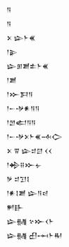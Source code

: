 <div class='block'>
<div class='line'>𒀀</div>
<div class='line'>𒀀</div>
<div class='line'>𒉽 𒇽𒈨𒌍</div>
<div class='line'>𒁹𒉌</div>
<div class='line'>𒇽𒁳𒋢𒉺𒈨𒌍</div>
<div class='line'>𒁹𒋢</div>
<div class='line'>𒁹𒁍𒁕𒀀</div>
<div class='line'>𒁹𒀸𒋩𒀭𒀀𒀀</div>
<div class='line'>𒁹𒆹𒅗𒀀𒀀</div>
<div class='line'>𒁹𒀸𒋩𒉽𒈨𒌍𒁄𒀖</div>
<div class='line'>𒉽 𒐊 𒇽𒄑𒇀 𒌋𒌋</div>
<div class='line'>𒁹𒄈𒍝𒁍𒉡</div>
<div class='line'>𒃻 𒄑𒋛𒋙</div>
<div class='line'>𒁹𒀭𒋙𒋢 𒇽𒀀𒁀</div>
<div class='line'>𒂍𒃲</div>
<div class='line'>𒇽𒉆 𒆳𒁍𒌋𒈨</div>
<div class='line'>𒇽𒉆 𒌷𒆰𒈨𒊑</div>
</div>